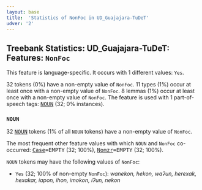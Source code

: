 ```yaml
---
layout: base
title:  'Statistics of NonFoc in UD_Guajajara-TuDeT'
udver: '2'
---
```


## Treebank Statistics: UD_Guajajara-TuDeT: Features: `NonFoc`

This feature is language-specific.
It occurs with 1 different values: `Yes`.

32 tokens (0%) have a non-empty value of `NonFoc`.
11 types (1%) occur at least once with a non-empty value of `NonFoc`.
8 lemmas (1%) occur at least once with a non-empty value of `NonFoc`.
The feature is used with 1 part-of-speech tags: <tt><a href="gub_tudet-pos-NOUN.html">NOUN</a></tt> (32; 0% instances).

### `NOUN`

32 <tt><a href="gub_tudet-pos-NOUN.html">NOUN</a></tt> tokens (1% of all `NOUN` tokens) have a non-empty value of `NonFoc`.

The most frequent other feature values with which `NOUN` and `NonFoc` co-occurred: <tt><a href="gub_tudet-feat-Case.html">Case</a></tt><tt>=EMPTY</tt> (32; 100%), <tt><a href="gub_tudet-feat-Nomzr.html">Nomzr</a></tt><tt>=EMPTY</tt> (32; 100%).

`NOUN` tokens may have the following values of `NonFoc`:

* `Yes` (32; 100% of non-empty `NonFoc`): <em>wanekon, hekon, waʔun, herexak, hexakar, iapon, ihon, imokon, iʔun, nekon</em>

